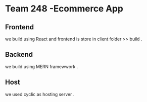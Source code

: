 # Team 248 -Ecommerce App

<h2> Frontend </h2>
we build using React and frontend is store in client folder >> build .

<h2> Backend</h2>
we build using MERN framewwork . 

<h2> Host</h2>
we used cyclic as hosting server .


